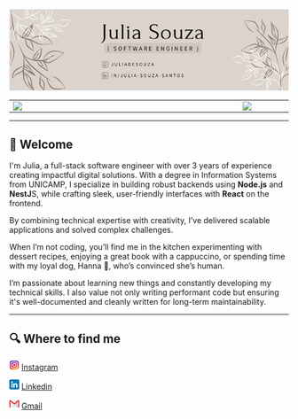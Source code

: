<center>
<img src="./images/banner.png" />
<table>
    <tr>
        <td><img width="400px" align="left" src="https://github-readme-stats.vercel.app/api/top-langs/?username=juliadesouza&hide=html&layout=compact&theme=buefy" /></td>
        <td><img width="495px" align="left" src="https://github-readme-stats.vercel.app/api?username=juliadesouza&theme=buefy"/></td>
    </tr>   
</table>
</center> 
<hr>

## 👋 Welcome

I'm Julia, a full-stack software engineer with over 3 years of experience creating impactful digital solutions. With a degree in Information Systems from UNICAMP, I specialize in building robust backends using **Node.js** and **NestJ**S, while crafting sleek, user-friendly interfaces with **React** on the frontend.

By combining technical expertise with creativity, I’ve delivered scalable applications and solved complex challenges.

When I’m not coding, you’ll find me in the kitchen experimenting with dessert recipes, enjoying a great book with a cappuccino, or spending time with my loyal dog, Hanna 🐶, who’s convinced she’s human.

I’m passionate about learning new things and constantly developing my technical skills. I also value not only writing performant code but ensuring it's well-documented and cleanly written for long-term maintainability.

<hr>

## 🔍 Where to find me

<img src="./images/instagram.png" height="18px" width="18px"/> [Instagram](https://www.instagram.com/julia.souza.s/)

<img src="./images/linkedin.png" height="18px" width="18px"/> [Linkedin](https://www.linkedin.com/in/julia-souza-santos/)

<img src="./images/gmail.png" height="18px" width="18px"/> [Gmail](julia.desousa.santos@gmail.com)
